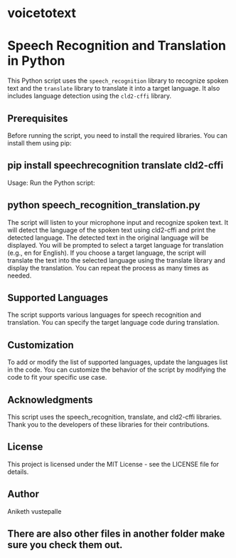 # voicetotext
# Speech Recognition and Translation in Python
This Python script uses the `speech_recognition` library to recognize spoken text and the `translate` library to translate it into a target language. It also includes language detection using the `cld2-cffi` library.
## Prerequisites
Before running the script, you need to install the required libraries. You can install them using pip:
## pip install speechrecognition translate cld2-cffi
Usage:
Run the Python script:
## python speech_recognition_translation.py
The script will listen to your microphone input and recognize spoken text.
It will detect the language of the spoken text using cld2-cffi and print the detected language.
The detected text in the original language will be displayed.
You will be prompted to select a target language for translation (e.g., en for English).
If you choose a target language, the script will translate the text into the selected language using the translate library and display the translation.
You can repeat the process as many times as needed.
## Supported Languages
The script supports various languages for speech recognition and translation. You can specify the target language code during translation.
## Customization
To add or modify the list of supported languages, update the languages list in the code.
You can customize the behavior of the script by modifying the code to fit your specific use case.
## Acknowledgments
This script uses the speech_recognition, translate, and cld2-cffi libraries. Thank you to the developers of these libraries for their contributions.
## License
This project is licensed under the MIT License - see the LICENSE file for details.
## Author
Aniketh vustepalle
## There are also other files in another folder make sure you check them out.

